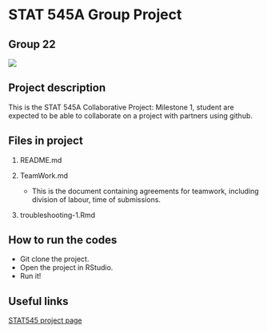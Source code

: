 # STAT 545A Group Project
## Group 22

![](https://stat545.stat.ubc.ca/authors/stat545/avatar_huf4717ac7bb02e1e6e71c93d598be4e8c_207639_250x250_fill_lanczos_center_3.png)  

## Project description 
This is the STAT 545A Collaborative Project: Milestone 1, student are expected to be able to collaborate on a project with partners using github.

## Files in project
1. README.md  
2. TeamWork.md

   * This is the document containing agreements for teamwork, including division of labour, time of submissions.
3. troubleshooting-1.Rmd

## How to run the codes
* Git clone the project.
* Open the project in RStudio. 
* Run it!

## Useful links
[STAT545 project page](https://stat545.stat.ubc.ca/collaborative-project/milestone1/)
